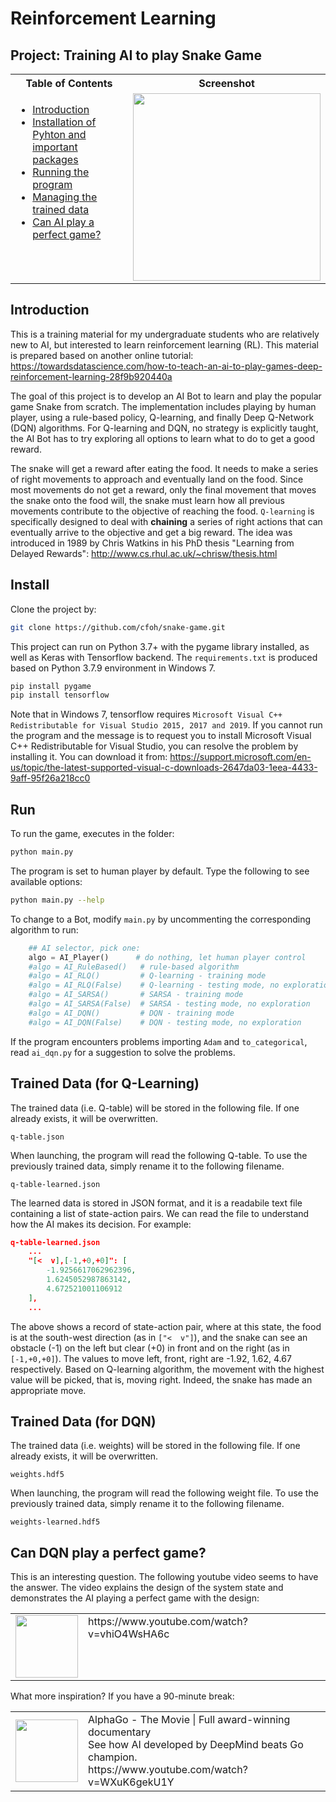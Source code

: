 # Reinforcement Learning
## Project: Training AI to play Snake Game

<table>
<tr>
<th>Table of Contents</th>
<th>Screenshot</th>
</tr>
<tr>
<td valign="top">
    <ul>
        <li><a href=#intro>Introduction</a></li>
        <li><a href=#install>Installation of Pyhton and important packages</a></li>
        <li><a href=#run>Running the program</a></li>
        <li><a href=#data>Managing the trained data</a></li>
        <li><a href=#extra>Can AI play a perfect game?</a></li>
    </ul>
</td>
<td>
<img src="https://user-images.githubusercontent.com/51439829/133932300-15d554a7-159e-4d1e-9c7f-5f028a901743.gif" height="300">
</td>
</tr>
</table>

## Introduction<a name=intro></a>
This is a training material for my undergraduate students who are relatively new to AI, but interested to learn reinforcement learning (RL). This material is prepared based on another online tutorial:
https://towardsdatascience.com/how-to-teach-an-ai-to-play-games-deep-reinforcement-learning-28f9b920440a

The goal of this project is to develop an AI Bot to learn and play the popular game Snake from scratch. The implementation includes playing by human player, using a rule-based policy, Q-learning, and finally Deep Q-Network (DQN) algorithms. For Q-learning and DQN, no strategy is explicitly taught, the AI Bot has to try exploring all options to learn what to do to get a good reward.

The snake will get a reward after eating the food. It needs to make a series of right movements to approach and eventually land on the food. Since most movements do not get a reward, only the final movement that moves the snake onto the food will, the snake must learn how all previous movements contribute to the objective of reaching the food. `Q-learning` is specifically designed to deal with **chaining** a series of right actions that can eventually arrive to the objective and get a big reward. The idea was introduced in 1989 by Chris Watkins in his PhD thesis "Learning from Delayed Rewards":
http://www.cs.rhul.ac.uk/~chrisw/thesis.html

## Install<a name=install></a>
Clone the project by:
```bash
git clone https://github.com/cfoh/snake-game.git
```

This project can run on Python 3.7+ with the pygame library installed, as well as Keras with Tensorflow backend. The `requirements.txt` is produced based on Python 3.7.9 environment in Windows 7.
```bash
pip install pygame
pip install tensorflow
```
Note that in Windows 7, tensorflow requires `Microsoft Visual C++ Redistributable for Visual Studio 2015, 2017 and 2019`. If you cannot run the program and the message is to request you to install Microsoft Visual C++ Redistributable for Visual Studio, you can resolve the problem by installing it. You can download it from: https://support.microsoft.com/en-us/topic/the-latest-supported-visual-c-downloads-2647da03-1eea-4433-9aff-95f26a218cc0

## Run<a name=run></a>
To run the game, executes in the folder:
```bash
python main.py
```

The program is set to human player by default. Type the following to see available options:
```bash
python main.py --help
```

To change to a Bot, modify `main.py` by uncommenting the corresponding algorithm to run:
```python
    ## AI selector, pick one:
    algo = AI_Player()      # do nothing, let human player control
    #algo = AI_RuleBased()   # rule-based algorithm
    #algo = AI_RLQ()         # Q-learning - training mode
    #algo = AI_RLQ(False)    # Q-learning - testing mode, no exploration
    #algo = AI_SARSA()       # SARSA - training mode
    #algo = AI_SARSA(False)  # SARSA - testing mode, no exploration
    #algo = AI_DQN()         # DQN - training mode
    #algo = AI_DQN(False)    # DQN - testing mode, no exploration
```

If the program encounters problems importing `Adam` and `to_categorical`, read `ai_dqn.py` for a suggestion to solve the problems.

## Trained Data (for Q-Learning)<a name=data></a>
The trained data (i.e. Q-table) will be stored in the following file. If one already exists, it will be overwritten.
```
q-table.json
```

When launching, the program will read the following Q-table. To use the previously trained data, simply rename it to the following filename.
```
q-table-learned.json
```

The learned data is stored in JSON format, and it is a readabile text file containing a list of state-action pairs. We can read the file to understand how the AI makes its decision. For example:
```JSON
q-table-learned.json
    ...
    "[<  v],[-1,+0,+0]": [
        -1.9256617062962396,
        1.6245052987863142,
        4.672521001106912
    ],
    ...
```
The above shows a record of state-action pair, where at this state, the food is at the south-west direction (as in `["<  v"]`), and the snake can see an obstacle (-1) on the left but clear (+0) in front and on the right (as in `[-1,+0,+0]`). The values to move left, front, right are -1.92, 1.62, 4.67 respectively. Based on Q-learning algorithm, the movement with the highest value will be picked, that is, moving right. Indeed, the snake has made an appropriate move.

## Trained Data (for DQN)
The trained data (i.e. weights) will be stored in the following file. If one already exists, it will be overwritten.
```
weights.hdf5
```

When launching, the program will read the following weight file. To use the previously trained data, simply rename it to the following filename.
```
weights-learned.hdf5
```

## Can DQN play a perfect game?<a name=extra></a>
This is an interesting question. The following youtube video seems to have the answer. The video explains the design of the system state and demonstrates the AI playing a perfect game with the design:
<table><tr><td><img src="https://img.youtube.com/vi/vhiO4WsHA6c/0.jpg" height="100"></td>
<td valign="top">https://www.youtube.com/watch?v=vhiO4WsHA6c</td></tr>
</table>


What more inspiration? If you have a 90-minute break:
<table><tr><td><img src="https://img.youtube.com/vi/WXuK6gekU1Y/0.jpg" height="100"></td>
<td valign="top">
    AlphaGo - The Movie | Full award-winning documentary<br>
    See how AI developed by DeepMind beats Go champion.<br>
    https://www.youtube.com/watch?v=WXuK6gekU1Y</td></tr>
</table>
